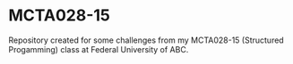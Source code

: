 # MCTA028-15
Repository created for some challenges from my MCTA028-15 (Structured Progamming) class at Federal University of ABC. 
